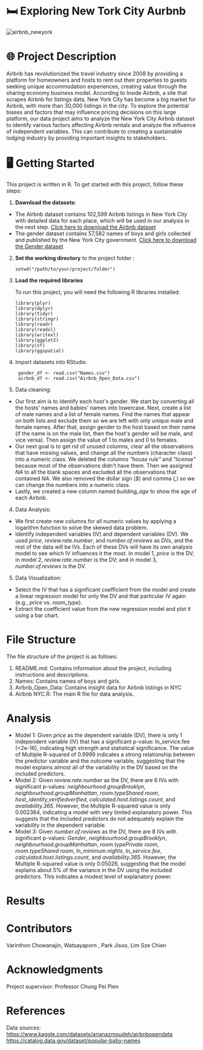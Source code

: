 # 🛏️ Exploring New Tork City Aurbnb
![airbnb_newyork](https://github.com/Varinthon/Exploring-NYC-Airbnb/assets/96362159/6bae8cf1-8f5e-40a3-8e4f-59c714abca08)

# 🌐 Project Description
Airbnb has revolutionized the travel industry since 2008 by providing a platform for homeowners and hosts to rent out their properties to guests seeking unique accommodation experiences, creating value through the sharing economy business model. According to Inside Airbnb, a site that scrapes Airbnb for listings data, New York City has become a big market for Airbnb, with more than 30,000 listings in the city. To explore the potential biases and factors that may influence pricing decisions on this large platform, our data project aims to analyze the New York City Airbnb dataset to identify various factors affecting Airbnb rentals and analyze the influence of independent variables. This can contribute to creating a sustainable lodging industry by providing important insights to stakeholders.

# 🖥️ Getting Started
This project is written in R. To get started with this project, follow these steps:

  1. **Download the datasets**:
  - The Airbnb dataset contains 102,599 Airbnb listings in New York City with detailed data for each place, which will be used in our analysis in the next step. [Click here to download the Airbnb dataset](https://www.kaggle.com/datasets/arianazmoudeh/airbnbopendata)
  - The gender dataset contains 57,582 names of boys and girls collected and published by the New York City government. [Click here to download the Gender dataset](https://catalog.data.gov/dataset/popular-baby-names)
    
  2. **Set the working directory** to the project folder : 

      ``` setwd("/path/to/your/project/folder")  ```
 
  3. **Load the required libraries**  
     
     To run this project, you will need the following R libraries installed:
      ```library(jsonlite)
      library(plyr)
      library(dplyr)
      library(tidyr)
      library(stringr)
      library(readr)
      library(readxl)
      library(writexl)
      library(ggplot2)
      library(sf)
      library(ggspatial)
      ```
  4. Import datasets into RStudio.
     ```
      gender_df <- read.csv("Names.csv")  
      airbnb_df <- read.csv("Airbnb_Open_Data.csv") 
      ```

  5. Data cleaning:
  - Our first aim is to identify each host's gender. We start by converting all the hosts' names and babies' names into lowercase. Next, create a list of male names and a list of female names. Find the names that appear on both lists and exclude them so we are left with only unique male and female names. After that, assign gender to the host based on their name (if the name is on the male list, then the host's gender will be male, and vice versa). Then assign the value of 1 to males and 0 to females.
- Our next goal is to get rid of unused columns, clear all the observations that have missing values, and change all the numbers (character class) into a numeric class. We deleted the columns _"house rule"_ and _"license"_ because most of the observations didn't have them. Then we assigned _NA_ to all the blank spaces and excluded all the observations that contained _NA_. We also removed the dollar sign (_$_) and comma (_,_) so we can change the numbers into a numeric class.
 - Lastly, we created a new column named _building_age_ to show the age of each Airbnb.
  
 4. Data Analysis:
 - We first create new columns for all numeric values by applying a logarithm function to solve the skewed data problem.
 - Identify independent variables (IV) and dependent variables (DV). We used _price_, _review.rate.number_, and _number.of.reviews_ as DVs, and the rest of the data will be IVs. Each of these DVs will have its own analysis model to see which IV influences it the most. In model 1, _price_ is the DV; in model 2, _review.rate.number_ is the DV; and in model 3, _number.of.reviews_ is the DV.
  
5. Data Visualization:
 - Select the IV that has a significant coefficient from the model and create a linear regression model for only the DV and that particular IV again (e.g., _price_ vs. _room_type_).
 - Extract the coefficient value from the new regression model and plot it using a bar chart.

# File Structure
The file structure of the project is as follows:
  1. README.md: Contains information about the project, including instructions and descriptions.
  2. Names: Contains names of boys and girls.
  3. Airbnb_Open_Data: Contains insight data for Airbnb listings in NYC
  4. Airbnb NYC.R: The main R file for data analysis.

# Analysis
  - Model 1: Given _price_ as the dependent variable (DV), there is only 1 independent variable (IV) that has a significant p-value: ln_service.fee (<2e-16), indicating high strength and statistical significance. The value of Multiple R-squared of 0.9999 indicates a strong relationship between the predictor variable and the outcome variable, suggesting that the model explains almost all of the variability in the DV based on the included predictors.
  - Model 2: Given _review.rate.number_ as the DV, there are 6 IVs with significant p-values: _neighbourhood.groupBrooklyn_, _neighbourhood.groupManhattan_, _room.typeShared room_, _host_identity_verifiedverified_, _calculated.host.listings.count_, and _availability.365_. However, the Multiple R-squared value is only 0.002364, indicating a model with very limited explanatory power. This suggests that the included predictors do not adequately explain the variability in the dependent variable.
  - Model 3: Given _number.of.reviews_ as the DV, there are 8 IVs with significant p-values: _Gender_, _neighbourhood.groupBrooklyn_, _neighbourhood.groupManhattan_, _room.typePrivate room_, _room.typeShared room_, _ln_minimum.nights_, _ln_service.fee_, _calculated.host.listings.count_, and _availability.365_. However, the Multiple R-squared value is only 0.05026, suggesting that the model explains about 5% of the variance in the DV using the included predictors. This indicates a modest level of explanatory power.

# Results

# Contributors
Varinthon Chowanajin, Watsayaporn , Park Jisoo, Lim Sze Chien

# Acknowledgments
Project supervisor: Professor Chung Pei Pien

# References
Data sources: 
https://www.kaggle.com/datasets/arianazmoudeh/airbnbopendata
https://catalog.data.gov/dataset/popular-baby-names

